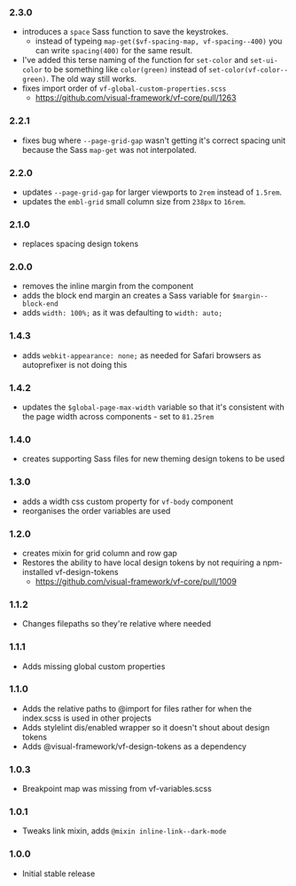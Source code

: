 ### 2.3.0

* introduces a `space` Sass function to save the keystrokes.
  * instead of typeing `map-get($vf-spacing-map, vf-spacing--400)` you can write `spacing(400)` for the same result.
* I've added this terse naming of the function for `set-color` and `set-ui-color` to be something like `color(green)` instead of `set-color(vf-color--green)`. The old way still works.
* fixes import order of `vf-global-custom-properties.scss`
  * https://github.com/visual-framework/vf-core/pull/1263

### 2.2.1

* fixes bug where `--page-grid-gap` wasn't getting it's correct spacing unit because the Sass `map-get` was not interpolated.

### 2.2.0

* updates `--page-grid-gap` for larger viewports to `2rem` instead of `1.5rem`.
* updates the `embl-grid` small column size from `238px` to `16rem`.

### 2.1.0

* replaces spacing design tokens

### 2.0.0

* removes the inline margin from the component
* adds the block end margin an creates a Sass variable for `$margin--block-end`
* adds `width: 100%;` as it was defaulting to `width: auto;`

### 1.4.3

* adds `webkit-appearance: none;` as needed for Safari browsers as autoprefixer is not doing this

### 1.4.2

* updates the `$global-page-max-width` variable so that it's consistent with the page width across components - set to `81.25rem`

### 1.4.0

* creates supporting Sass files for new theming design tokens to be used

### 1.3.0

* adds a width css custom property for `vf-body` component
* reorganises the order variables are used

### 1.2.0

* creates mixin for grid column and row gap
* Restores the ability to have local design tokens by not requiring a npm-installed vf-design-tokens
  * https://github.com/visual-framework/vf-core/pull/1009

### 1.1.2

* Changes filepaths so they're relative where needed

### 1.1.1

* Adds missing global custom properties

### 1.1.0

* Adds the relative paths to @import for files rather for when the index.scss is used in other projects
* Adds stylelint dis/enabled wrapper so it doesn't shout about design tokens
* Adds @visual-framework/vf-design-tokens as a dependency

### 1.0.3

* Breakpoint map was missing from vf-variables.scss

### 1.0.1

* Tweaks link mixin, adds `@mixin inline-link--dark-mode`

### 1.0.0

* Initial stable release
